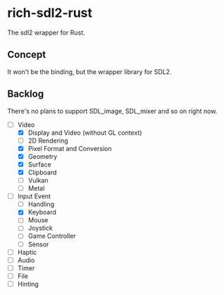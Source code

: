 # rich-sdl2-rust

The sdl2 wrapper for Rust.

## Concept

It won't be the binding, but the wrapper library for SDL2.

## Backlog

There's no plans to support SDL_image, SDL_mixer and so on right now.

- [ ] Video
  - [x] Display and Video (without GL context)
  - [ ] 2D Rendering
  - [x] Pixel Format and Conversion
  - [x] Geometry
  - [x] Surface
  - [x] Clipboard
  - [ ] Vulkan
  - [ ] Metal
- [ ] Input Event
  - [ ] Handling
  - [x] Keyboard
  - [ ] Mouse
  - [ ] Joystick
  - [ ] Game Controller
  - [ ] Sensor
- [ ] Haptic
- [ ] Audio
- [ ] Timer
- [ ] File
- [ ] Hinting
